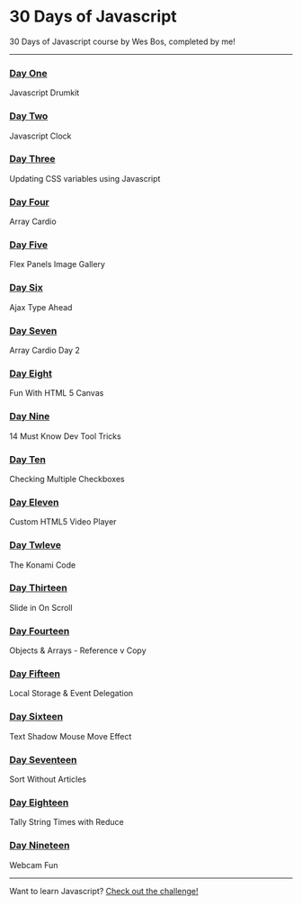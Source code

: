 # 30 Days of Javascript

30 Days of Javascript course by Wes Bos, completed by me!

---

### [Day One](http://morettiamye.github.io/thirtydaysofjs/dayone/index.html)
Javascript Drumkit

### [Day Two](http://morettiamye.github.io/thirtydaysofjs/daytwo/index.html)
Javascript Clock

### [Day Three](http://morettiamye.github.io/thirtydaysofjs/daythree/index.html)
Updating CSS variables using Javascript

### [Day Four](http://morettiamye.github.io/thirtydaysofjs/dayfour/index.html)
Array Cardio

### [Day Five](http://morettiamye.github.io/thirtydaysofjs/dayfive/index.html)
Flex Panels Image Gallery

### [Day Six](http://morettiamye.github.io/thirtydaysofjs/daysix/index.html)
Ajax Type Ahead

### [Day Seven](http://morettiamye.github.io/thirtydaysofjs/dayseven/index.html)
Array Cardio Day 2

### [Day Eight](http://morettiamye.github.io/thirtydaysofjs/dayeight/index.html)
Fun With HTML 5 Canvas

### [Day Nine](http://morettiamye.github.io/thirtydaysofjs/daynine/index.html)
14 Must Know Dev Tool Tricks

### [Day Ten](http://morettiamye.github.io/thirtydaysofjs/dayten/index.html)
Checking Multiple Checkboxes

### [Day Eleven](http://morettiamye.github.io/thirtydaysofjs/dayeleven/index.html)
Custom HTML5 Video Player

### [Day Twleve](http://morettiamye.github.io/thirtydaysofjs/daytwelve/index.html)
The Konami Code

### [Day Thirteen](http://morettiamye.github.io/thirtydaysofjs/daythirteen/index.html)
Slide in On Scroll

### [Day Fourteen](http://morettiamye.github.io/thirtydaysofjs/dayfourteen/index.html)
Objects & Arrays - Reference v Copy

### [Day Fifteen](http://morettiamye.github.io/thirtydaysofjs/dayfifteen/index.html)
Local Storage & Event Delegation

### [Day Sixteen](http://morettiamye.github.io/thirtydaysofjs/daysixteen/index.html)
Text Shadow Mouse Move Effect

### [Day Seventeen](http://morettiamye.github.io/thirtydaysofjs/dayseventeen/index.html)
Sort Without Articles

### [Day Eighteen](http://morettiamye.github.io/thirtydaysofjs/dayeighteen/index.html)
Tally String Times with Reduce

### [Day Nineteen](http://morettiamye.github.io/thirtydaysofjs/daynineteen/index.html)
Webcam Fun

---

Want to learn Javascript?  [Check out the challenge!](https://javascript30.com/)


